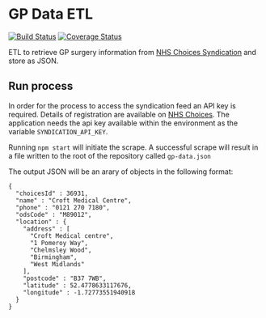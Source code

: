 # GP Data ETL

[![Build Status](https://travis-ci.org/nhsuk/gp-data-etl.svg?branch=master)](https://travis-ci.org/nhsuk/gp-data-etl)
[![Coverage Status](https://coveralls.io/repos/github/nhsuk/gp-data-etl/badge.svg)](https://coveralls.io/github/nhsuk/gp-data-etl)

ETL to retrieve GP surgery information from [NHS Choices Syndication](http://www.nhs.uk/aboutNHSChoices/professionals/syndication/Pages/Webservices.aspx)
and store as JSON.

## Run process

In order for the process to access the syndication feed an API key is required.
Details of registration are available on [NHS Choices](http://www.nhs.uk/aboutNHSChoices/professionals/syndication/Pages/Webservices.aspx).
The application needs the api key available within the environment as the
variable `SYNDICATION_API_KEY`.

Running `npm start` will initiate the scrape. A successful scrape will result
in a file written to the root of the repository called `gp-data.json`

The output JSON will be an arary of objects in the following format:
```
{
  "choicesId" : 36931,
  "name" : "Croft Medical Centre",
  "phone" : "0121 270 7180",
  "odsCode" : "M89012",
  "location" : {
    "address" : [
      "Croft Medical centre",
      "1 Pomeroy Way",
      "Chelmsley Wood",
      "Birmingham",
      "West Midlands"
    ],
    "postcode" : "B37 7WB",
    "latitude" : 52.4778633117676,
    "longitude" : -1.72773551940918
  }
}
```

